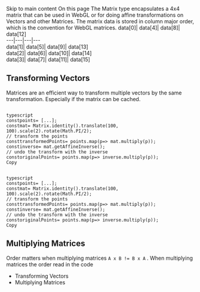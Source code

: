 Skip to main content
On this page
The Matrix type encapsulates a 4x4 matrix that can be used in WebGL or for doing affine transformations on Vectors and other Matrices.
The matrix data is stored in column major order, which is the convention for WebGL matrices.
data[0]| data[4]| data[8]| data[12]  
---|---|---|---  
data[1]| data[5]| data[9]| data[13]  
data[2]| data[6]| data[10]| data[14]  
data[3]| data[7]| data[11]| data[15]  
## Transforming Vectors​
Matrices are an efficient way to transform multiple vectors by the same transformation. Especially if the matrix can be cached.
```

typescript
constpoints= [...];
constmat= Matrix.identity().translate(100, 100).scale(2).rotate(Math.PI/2);
// transform the points
consttransformedPoints= points.map(p=> mat.multiply(p));
constinverse= mat.getAffineInverse();
// undo the transform with the inverse
constoriginalPoints= points.map(p=> inverse.multiply(p));
Copy
```
```

typescript
constpoints= [...];
constmat= Matrix.identity().translate(100, 100).scale(2).rotate(Math.PI/2);
// transform the points
consttransformedPoints= points.map(p=> mat.multiply(p));
constinverse= mat.getAffineInverse();
// undo the transform with the inverse
constoriginalPoints= points.map(p=> inverse.multiply(p));
Copy
```

## Multiplying Matrices​
Order matters when multiplying matrices `A x B != B x A` . When multiplying matrices the order read in the code
  * Transforming Vectors
  * Multiplying Matrices


